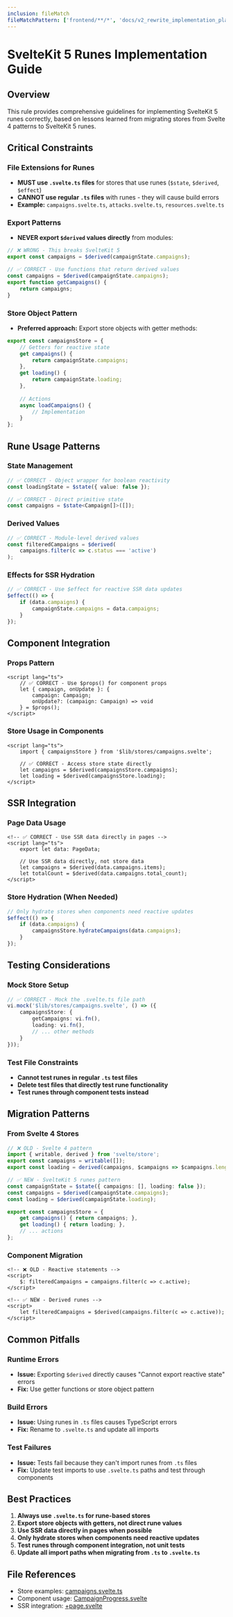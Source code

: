 ```yaml
---
inclusion: fileMatch
fileMatchPattern: ['frontend/**/*', 'docs/v2_rewrite_implementation_plan/phase-3-web-ui-implementation/*.md']
---
```

# SvelteKit 5 Runes Implementation Guide

## Overview
This rule provides comprehensive guidelines for implementing SvelteKit 5 runes correctly, based on lessons learned from migrating stores from Svelte 4 patterns to SvelteKit 5 runes.

## Critical Constraints

### File Extensions for Runes
- **MUST use `.svelte.ts` files** for stores that use runes (`$state`, `$derived`, `$effect`)
- **CANNOT use regular `.ts` files** with runes - they will cause build errors
- **Example:** `campaigns.svelte.ts`, `attacks.svelte.ts`, `resources.svelte.ts`

### Export Patterns
- **NEVER export `$derived` values directly** from modules:
```typescript
// ❌ WRONG - This breaks SvelteKit 5
export const campaigns = $derived(campaignState.campaigns);

// ✅ CORRECT - Use functions that return derived values
const campaigns = $derived(campaignState.campaigns);
export function getCampaigns() {
    return campaigns;
}
```

### Store Object Pattern
- **Preferred approach:** Export store objects with getter methods:
```typescript
export const campaignsStore = {
    // Getters for reactive state
    get campaigns() {
        return campaignState.campaigns;
    },
    get loading() {
        return campaignState.loading;
    },
    
    // Actions
    async loadCampaigns() {
        // Implementation
    }
};
```

## Rune Usage Patterns

### State Management
```typescript
// ✅ CORRECT - Object wrapper for boolean reactivity
const loadingState = $state({ value: false });

// ✅ CORRECT - Direct primitive state
const campaigns = $state<Campaign[]>([]);
```

### Derived Values
```typescript
// ✅ CORRECT - Module-level derived values
const filteredCampaigns = $derived(
    campaigns.filter(c => c.status === 'active')
);
```

### Effects for SSR Hydration
```typescript
// ✅ CORRECT - Use $effect for reactive SSR data updates
$effect(() => {
    if (data.campaigns) {
        campaignState.campaigns = data.campaigns;
    }
});
```

## Component Integration

### Props Pattern
```svelte
<script lang="ts">
    // ✅ CORRECT - Use $props() for component props
    let { campaign, onUpdate }: { 
        campaign: Campaign; 
        onUpdate?: (campaign: Campaign) => void 
    } = $props();
</script>
```

### Store Usage in Components
```svelte
<script lang="ts">
    import { campaignsStore } from '$lib/stores/campaigns.svelte';
    
    // ✅ CORRECT - Access store state directly
    let campaigns = $derived(campaignsStore.campaigns);
    let loading = $derived(campaignsStore.loading);
</script>
```

## SSR Integration

### Page Data Usage
```svelte
<!-- ✅ CORRECT - Use SSR data directly in pages -->
<script lang="ts">
    export let data: PageData;
    
    // Use SSR data directly, not store data
    let campaigns = $derived(data.campaigns.items);
    let totalCount = $derived(data.campaigns.total_count);
</script>
```

### Store Hydration (When Needed)
```typescript
// Only hydrate stores when components need reactive updates
$effect(() => {
    if (data.campaigns) {
        campaignsStore.hydrateCampaigns(data.campaigns);
    }
});
```

## Testing Considerations

### Mock Store Setup
```typescript
// ✅ CORRECT - Mock the .svelte.ts file path
vi.mock('$lib/stores/campaigns.svelte', () => ({
    campaignsStore: {
        getCampaigns: vi.fn(),
        loading: vi.fn(),
        // ... other methods
    }
}));
```

### Test File Constraints
- **Cannot test runes in regular `.ts` test files**
- **Delete test files that directly test rune functionality**
- **Test runes through component tests instead**

## Migration Patterns

### From Svelte 4 Stores
```typescript
// ❌ OLD - Svelte 4 pattern
import { writable, derived } from 'svelte/store';
export const campaigns = writable([]);
export const loading = derived(campaigns, $campaigns => $campaigns.length === 0);

// ✅ NEW - SvelteKit 5 runes pattern
const campaignState = $state({ campaigns: [], loading: false });
const campaigns = $derived(campaignState.campaigns);
const loading = $derived(campaignState.loading);

export const campaignsStore = {
    get campaigns() { return campaigns; },
    get loading() { return loading; },
    // ... actions
};
```

### Component Migration
```svelte
<!-- ❌ OLD - Reactive statements -->
<script>
    $: filteredCampaigns = campaigns.filter(c => c.active);
</script>

<!-- ✅ NEW - Derived runes -->
<script>
    let filteredCampaigns = $derived(campaigns.filter(c => c.active));
</script>
```

## Common Pitfalls

### Runtime Errors
- **Issue:** Exporting `$derived` directly causes "Cannot export reactive state" errors
- **Fix:** Use getter functions or store object pattern

### Build Errors
- **Issue:** Using runes in `.ts` files causes TypeScript errors
- **Fix:** Rename to `.svelte.ts` and update all imports

### Test Failures
- **Issue:** Tests fail because they can't import runes from `.ts` files
- **Fix:** Update test imports to use `.svelte.ts` paths and test through components

## Best Practices

1. **Always use `.svelte.ts` for rune-based stores**
2. **Export store objects with getters, not direct rune values**
3. **Use SSR data directly in pages when possible**
4. **Only hydrate stores when components need reactive updates**
5. **Test runes through component integration, not unit tests**
6. **Update all import paths when migrating from `.ts` to `.svelte.ts`**

## File References
- Store examples: [campaigns.svelte.ts](mdc:CipherSwarm/CipherSwarm/frontend/src/lib/stores/campaigns.svelte.ts)
- Component usage: [CampaignProgress.svelte](mdc:CipherSwarm/CipherSwarm/frontend/src/lib/components/campaigns/CampaignProgress.svelte)
- SSR integration: [+page.svelte](mdc:CipherSwarm/CipherSwarm/frontend/src/routes/campaigns/+page.svelte)

